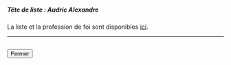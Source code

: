 ##### Tête de liste : Audric Alexandre

La liste et la profession de foi sont disponibles [ici](https://programme-candidats.interieur.gouv.fr/elections/1/listes/8).

<hr>
<h2><button class="btn btn-default btn-sm" onclick="paceclose()">Fermer</button></h2>
